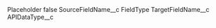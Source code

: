 <?xml version="1.0" encoding="UTF-8"?>
<CustomMetadata xmlns="http://soap.sforce.com/2006/04/metadata" xmlns:xsi="http://www.w3.org/2001/XMLSchema-instance" xmlns:xsd="http://www.w3.org/2001/XMLSchema">
    <label>Placeholder</label>
    <protected>false</protected>
    <values>
        <field>SourceFieldName__c</field>
        <value xsi:type="xsd:string">FieldType</value>
    </values>
    <values>
        <field>TargetFieldName__c</field>
        <value xsi:type="xsd:string">APIDataType__c</value>
    </values>
</CustomMetadata>
